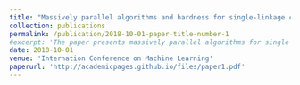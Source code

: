 ```yaml
---
title: "Massively parallel algorithms and hardness for single-linkage clustering under ℓp-distances"
collection: publications
permalink: /publication/2018-10-01-paper-title-number-1
#excerpt: 'The paper presents massively parallel algorithms for single linkage clustering'
date: 2018-10-01
venue: 'Internation Conference on Machine Learning'
paperurl: 'http://academicpages.github.io/files/paper1.pdf'
---
```

<!-- The paper presents massively parallel algorithms for single linkage clustering
[Download paper here](http://academicpages.github.io/files/paper1.pdf) -->
